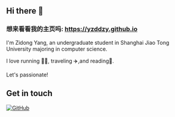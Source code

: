 ## Hi there 👋

### 想来看看我的主页吗: https://yzddzy.github.io

I'm Zidong Yang, an undergraduate student in Shanghai Jiao Tong University majoring in computer science.

I love running 🏃‍♀️, traveling ✈️,and reading📘.  

Let's passionate!
## Get in touch

[![GitHub](https://img.shields.io/badge/GitHub-grey?logo=github)](https://github.com/yzddzy)
